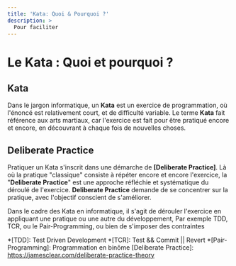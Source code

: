```yaml
---
title: 'Kata: Quoi & Pourquoi ?'
description: >
  Pour faciliter 
---
```

# Le Kata : Quoi et pourquoi ? 

## Kata
Dans le jargon informatique, un **Kata** est un exercice de programmation, où l'énoncé est relativement court,
et de difficulté variable.
Le terme **Kata** fait référence aux arts martiaux, car l'exercice est fait pour être pratiqué encore et encore, en 
découvrant à chaque fois de nouvelles choses.

<!--
Un kata de code est un exercice de programmation qui permet aux programmeuses et aux programmeurs de perfectionner 
leurs compétences à travers la pratique et la répétition. Le terme a probablement été inventé par Dave Thomas, co-auteur 
du livre The Pragmatic Programmer1, s'appuyant sur une métaphore du concept japonais de kata dans les arts martiaux.
 En octobre 2011, Dave Thomas a publié sur son site une compilation de 21 katas2.
 -->
 
## Deliberate Practice

Pratiquer un Kata s'inscrit dans une démarche de **[Deliberate Practice]**.
Là où la pratique "classique" consiste à répéter encore et encore l'exercice, la "**Deliberate Practice**" est une approche
réfléchie et systématique du déroulé de l'exercice.
**Deliberate Practice** demande de se concentrer sur la pratique, avec l'objectif conscient de s'améliorer.

Dans le cadre des Kata en informatique, il s'agit de dérouler l'exercice en appliquant une pratique ou une autre du développement,
Par exemple TDD, TCR, ou le Pair-Programming, ou bien de s'imposer des contraintes  

<!--
What is Deliberate Practice?
Deliberate practice refers to a special type of practice that is purposeful and systematic.
 While regular practice might include mindless repetitions, deliberate practice requires focused attention and
 is conducted with the specific goal of improving performance. When Ben Hogan carefully reconstructed each step of his
 golf swing, he was engaging in deliberate practice. He wasn't just taking cuts. He was finely tuning his technique.
-->

*[TDD]: Test Driven Development
*[TCR]: Test && Commit || Revert
*[Pair-Programming]: Programmation en binôme
[Deliberate Practice]: https://jamesclear.com/deliberate-practice-theory